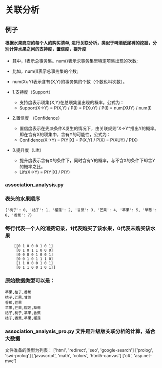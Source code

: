 # 关联分析

## 例子
#### 根据水果商店的每个人的购买清单, 进行关联分析，类似于啤酒纸尿裤的挖掘，分别计算水果之间的支持度，置信度，提升度

* 其中，I表示总事务集。num()表示求事务集里特定项集出现的次数;

* 比如，num(I)表示总事务集的个数;

* num(X∪Y)表示含有{X,Y}的事务集的个数（个数也叫次数）。


* 1.支持度（Support）
    * 支持度表示项集{X,Y}在总项集里出现的概率。公式为：
    * Support(X→Y) = P(X,Y) / P(I) = P(X∪Y) / P(I) = num(XUY) / num(I)

* 2.置信度 （Confidence）
   * 置信度表示在先决条件X发生的情况下，由关联规则”X→Y“推出Y的概率。即在含有X的项集中，含有Y的可能性，公式为：
   * Confidence(X→Y) = P(Y|X)  = P(X,Y) / P(X) = P(XUY) / P(X)

* 3.提升度（Lift）
    * 提升度表示含有X的条件下，同时含有Y的概率，与不含X的条件下却含Y的概率之比。
    * Lift(X→Y) = P(Y|X) / P(Y)

### association_analysis.py
### 表头的水果顺序
```
{'桃子': 0, '桔子': 1, '榴莲': 2, '甘蔗': 3, '芒果': 4, '苹果': 5, '草莓': 6, '香蕉': 7}
```

### 每行代表一个人的消费记录，1代表购买了该水果，0代表未购买该水果
```
    [[0 1 0 0 0 1 0 1]
     [0 1 0 1 1 0 0 0]
     [0 0 0 0 1 0 0 1]
     [0 0 1 0 1 1 1 0]
     [1 1 0 0 0 1 0 1]
     [0 1 1 0 0 1 0 1]]
```

### 原始数据类型可以是：
```
苹果,桔子,香蕉
桔子,芒果,甘蔗
香蕉,芒果
苹果,芒果,榴莲,草莓
桔子,桃子,苹果,香蕉
桔子,香蕉,苹果,榴莲
```

### association_analysis_pro.py 文件是升级版关联分析的计算，适合大数据
文件准备的类型为列表：
    ['html', 'redirect', 'seo', 'google-search']
    ['prolog', 'swi-prolog']
    ['javascript', 'math', 'colors', 'html5-canvas']
    ['c#', 'asp.net-mvc']